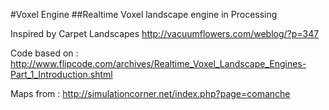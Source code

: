 #Voxel Engine
##Realtime Voxel landscape engine in Processing

Inspired by Carpet Landscapes http://vacuumflowers.com/weblog/?p=347


Code based on : 
http://www.flipcode.com/archives/Realtime_Voxel_Landscape_Engines-Part_1_Introduction.shtml

Maps from :
http://simulationcorner.net/index.php?page=comanche
